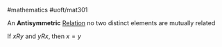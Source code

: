 #mathematics 
#uoft/mat301 

An **Antisymmetric** [Relation](Relation.md) no two distinct elements are mutually related

If $xRy$ and $yRx$, then $x=y$